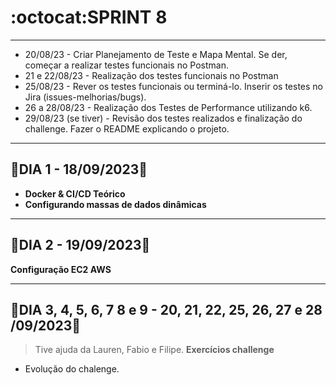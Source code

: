 # :octocat:SPRINT 8
---
- 20/08/23 - Criar Planejamento de Teste e Mapa Mental. Se der, começar a realizar testes funcionais no Postman.
- 21 e 22/08/23 - Realização dos testes funcionais no Postman 
- 25/08/23 - Rever os testes funcionais ou terminá-lo. Inserir os testes no Jira (issues-melhorias/bugs). 
- 26 a 28/08/23 - Realização dos Testes de Performance utilizando k6.  
- 29/08/23 (se tiver) - Revisão dos testes realizados e finalização do challenge. Fazer o README explicando o projeto. 
---
## :red_circle:DIA 1 - 18/09/2023:pushpin:
- **Docker & CI/CD Teórico**
- **Configurando massas de dados dinâmicas**

---
## :red_circle:DIA 2 - 19/09/2023:pushpin:
**Configuração EC2 AWS**

---
## :red_circle:DIA 3, 4, 5, 6, 7 8 e 9 - 20, 21, 22, 25, 26, 27 e 28 /09/2023:pushpin:
> Tive ajuda da Lauren, Fabio e Filipe.
**Exercícios challenge**
- Evolução do chalenge.
